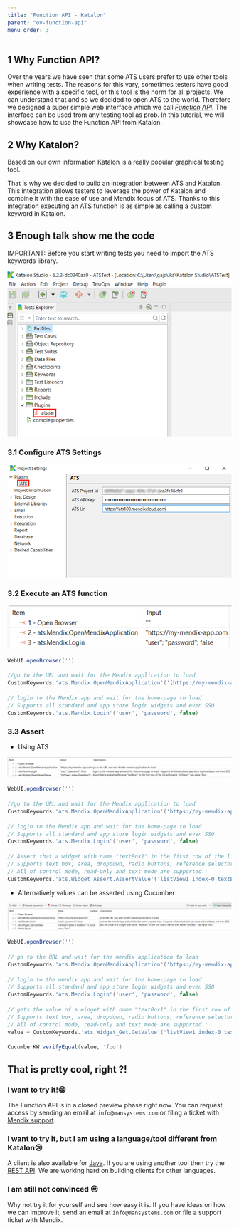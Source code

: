 ```yaml
---
title: "Function API - Katalon"
parent: "ov-function-api"
menu_order: 3
---
```


## 1 Why Function API?

Over the years we have seen that some ATS users prefer to use other tools when writing tests. The reasons for this vary, sometimes testers have good experience with a specific tool, or this tool is the norm for all projects. We can understand that and so we decided to open ATS to the world. Therefore we designed a super simple web interface which we call *[Function API](ov-function-api).* The interface can be used from any testing tool as prob. In this tutorial, we will showcase how to use the Function API from Katalon.

## 2 Why Katalon?

Based on our own information Katalon is a really popular graphical testing tool.

That is why we decided to build an integration between ATS and Katalon. This integration allows testers to leverage the power of Katalon and combine it with the ease of use and Mendix focus of ATS. Thanks to this integration executing an ATS function is as simple as calling a custom keyword in Katalon.

## 3 Enough talk show me the code

IMPORTANT: Before you start writing tests you need to import the ATS keywords library. 

![](attachments/ov-function-api/Untitled-c2515c50-1464-4085-9f88-818d003cb89a.png)

### 3.1 Configure ATS Settings

![](attachments/ov-function-api/Untitled-816b4502-24ab-4343-93c2-fc280a84325f.png)

### 3.2 Execute an ATS function

![](attachments/ov-function-api/Untitled-6cec466e-90c1-42a6-8231-07bd86663472.png)

```groovy
WebUI.openBrowser('')

//go to the URL and wait for the Mendix application to load
CustomKeywords.'ats.Mendix.OpenMendixApplication'('[https://my-mendix-app.com](https://my-mendix-app.com/)')

// login to the Mendix app and wait for the home-page to load.  
// Supports all standard and app store login widgets and even SSO
CustomKeywords.'ats.Mendix.Login'('user', 'password', false)
```

### 3.3 Assert

* Using ATS

![](attachments/ov-function-api/Untitled-3d2eeb2a-2d3c-44b5-ba13-6d3c112ca5e8.png)

```groovy
WebUI.openBrowser('')

//go to the URL and wait for the Mendix application to load
CustomKeywords.'ats.Mendix.OpenMendixApplication'('https://my-mendix-app.com')

// login to the Mendix app and wait for the home-page to load.  
// Supports all standard and app store login widgets and even SSO
CustomKeywords.'ats.Mendix.Login'('user', 'password', false)

// Assert that a widget with name "textBox1" in the first row of the list with name "listView1" has value "foo". 
// Supports text box, area, dropdown, radio buttons, reference selectors and many other widgets.
// All of control mode, read-only and text mode are supported.'
CustomKeywords.'ats.Widget_Assert.AssertValue'('listView1 index-0 textBox1', 'foo', null, false)
```

* Alternatively values can be asserted using Cucumber

![](attachments/ov-function-api/Untitled-4a003a6d-6867-44b8-a846-7bfa9cca8d3f.png)

```groovy
WebUI.openBrowser('')
        
// go to the URL and wait for the mendix application to load
CustomKeywords.'ats.Mendix.OpenMendixApplication'('https://my-mendix-app.com')

// login to the mendix app and wait for the home-page to load.
// Supports all standard and app store login widgets and even SSO'
CustomKeywords.'ats.Mendix.Login'('user', 'password', false)

// gets the value of a widget with name "textBox1" in the first row of the list with name "listView1" has value "foo". 
// Supports text box, area, dropdown, radio buttons, reference selectors and many other widgets.
// All of control mode, read-only and text mode are supported.'
value = CustomKeywords.'ats.Widget_Get.GetValue'('listView1 index-0 textBox1', null)

CucumberKW.verifyEqual(value, 'foo')
```

## That is pretty cool, right ?!

### I want to try it!😁

The Function API is in a closed preview phase right now. You can request access by sending an email at `info@mansystems.com` or filing a ticket with [Mendix support](https://support.mendix.com/hc/en-us). 

### I want to try it, but I am using a language/tool different from Katalon😢

A client is also available for [Java](ov-function-api-java). If you are using another tool then try the [REST API](ov-function-api-rest). We are working hard on building clients for other languages.

### I am still not convinced 😒

Why not try it for yourself and see how easy it is. If you have ideas on how we can improve it, send an email at `info@mansystems.com` or file a support ticket with Mendix.
